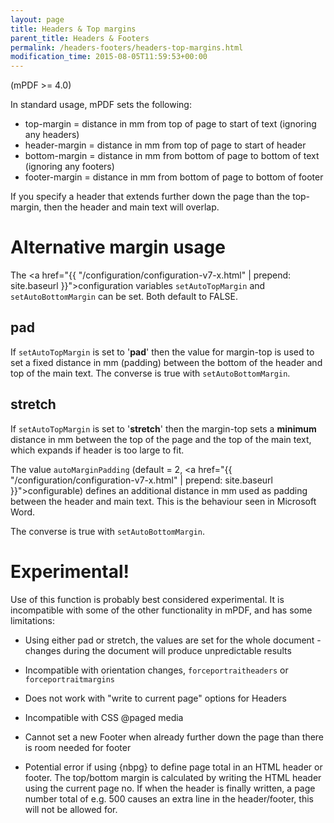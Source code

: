 ```yaml
---
layout: page
title: Headers & Top margins
parent_title: Headers & Footers
permalink: /headers-footers/headers-top-margins.html
modification_time: 2015-08-05T11:59:53+00:00
---
```


(mPDF >= 4.0)

In standard usage, mPDF sets the following:

- top-margin = distance in mm from top of page to start of text (ignoring any headers)
- header-margin = distance in mm from top of page to start of header
- bottom-margin = distance in mm from bottom of page to bottom of text (ignoring any footers)
- footer-margin = distance in mm from bottom of page to bottom of footer

If you specify a header that extends further down the page than the top-margin, then the header and main text will overlap.

# Alternative margin usage

The <a href="{{ "/configuration/configuration-v7-x.html" | prepend: site.baseurl }}">configuration variables</a>
`setAutoTopMargin` and `setAutoBottomMargin` can be set. Both default to <span class="smallblock">FALSE</span>.

## pad

If `setAutoTopMargin` is set to '**pad**' then the value for margin-top is used to set a fixed distance in mm 
(padding) between the bottom of the header and top of the main text. The converse is true with `setAutoBottomMargin`.

## stretch

If `setAutoTopMargin` is set to '**stretch**' then the margin-top sets a **minimum** 
distance in mm between the top of the page and the top of the main text, which expands if header is too large to fit. 

The value `autoMarginPadding`
(default = 2, <a href="{{ "/configuration/configuration-v7-x.html" | prepend: site.baseurl }}">configurable</a>) 
defines an additional distance in mm used as padding between the header and main text. This is the behaviour seen 
in Microsoft Word.

The converse is true with `setAutoBottomMargin`.

# Experimental!

Use of this function is probably best considered experimental. It is incompatible with some of the other 
functionality in mPDF, and has some limitations:

- Using either pad or stretch, the values are set for the whole document - changes during the document will 
  produce unpredictable results

- Incompatible with orientation changes, `forceportraitheaders` or `forceportraitmargins`

- Does not work with "write to current page" options for Headers

- Incompatible with CSS @paged media

- Cannot set a new Footer when already further down the page than there is room needed for footer

- Potential error if using {nbpg} to define page total in an HTML header or footer. The top/bottom margin is 
  calculated by writing the HTML header using the current page no. If when the header is finally written, 
  a page number total of e.g. 500 causes an extra line in the header/footer, this will not be allowed for.

